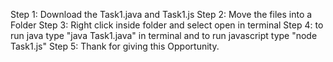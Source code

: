Step 1: Download the Task1.java and Task1.js
Step 2: Move the files into a Folder
Step 3: Right click inside folder and select open in terminal
Step 4: to run java type "java Task1.java" in terminal and to run javascript type "node Task1.js"
Step 5: Thank for giving this Opportunity.
